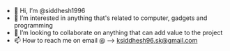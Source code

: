 - 👋 Hi, I’m @siddhesh1996
- 👀 I’m interested in anything that's related to computer, gadgets and programming
- 💞️ I’m looking to collaborate on anything that can add value to the project
- 📫 How to reach me on email @ --> ksiddhesh96.sk@gmail.com

<!---
siddhesh1996/siddhesh1996 is a ✨ special ✨ repository because its `README.md` (this file) appears on your GitHub profile.
You can click the Preview link to take a look at your changes.
--->

